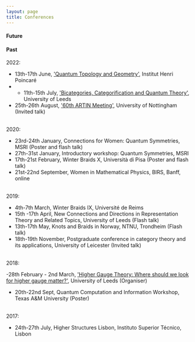 ```yaml
---
layout: page
title: Conferences
---
```


#### Future

#### Past

2022:

- 13th-17th June, ['Quantum Topology and Geometry'](https://www.mathconf.org/qtg2022), Institut Henri Poincar&eacute;
- - 11th-15th July, ['Bicategories, Categorification and Quantum Theory'](https://conferences.leeds.ac.uk/bcqt2022/), University of Leeds
- 25th-26th August, ['60th ARTIN Meeting'](https://www.nottingham.ac.uk/mathematics/events/artin-2022.aspx), University of Nottingham (Invited talk)

<br> 2020:

- 23rd-24th January, Connections for Women: Quantum Symmetries, MSRI (Poster and flash talk)
- 27th-31st January, Introductory workshop: Quantum Symmetries, MSRI
- 17th-21st February, Winter Braids X, Universit&agrave; di Pisa (Poster and flash talk)
- 21st-22nd September, Women in Mathematical Physics, BIRS, Banff, online

<br> 2019:

- 4th-7th March, Winter Braids IX, Universit&eacute; de Reims
- 15th -17th April, New Connections and Directions in Representation Theory and Related Topics, University of Leeds (Flash talk)
- 13th-17th May, Knots and Braids in Norway, NTNU, Trondheim (Flash talk)
- 18th-19th November, Postgraduate conference in category theory and its applications, University of Leicester (Invited talk)

<br> 2018:

-28th February - 2nd March, ['Higher Gauge Theory: Where should we look for higher gauge matter?'](http://www1.maths.leeds.ac.uk/~ppmartin/SEMINARS/HGT_WS/), University of Leeds (Organiser)
- 20th-22nd Sept, Quantum Computation and Information Workshop, Texas A&#38;M University (Poster)

<br> 2017:

- 24th-27th July, Higher Structures Lisbon, Instituto Superior T&eacute;cnico, Lisbon
